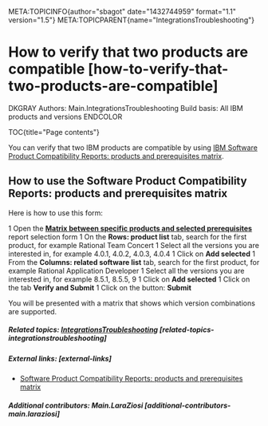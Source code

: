 META:TOPICINFO{author="sbagot" date="1432744959" format="1.1"
version="1.5"} META:TOPICPARENT{name="IntegrationsTroubleshooting"}

# How to verify that two products are compatible [how-to-verify-that-two-products-are-compatible]

DKGRAY Authors: Main.IntegrationsTroubleshooting Build basis: All IBM
products and versions ENDCOLOR

TOC{title="Page contents"}

You can verify that two IBM products are compatible by using [IBM
Software Product Compatibility Reports: products and prerequisites
matrix](http://publib.boulder.ibm.com/infocenter/prodguid/v1r0/clarity/softwarePrereqsMatrix.html).

## How to use the Software Product Compatibility Reports: products and prerequisites matrix

Here is how to use this form:

1 Open the [**Matrix between specific products and selected
prerequisites**](http://publib.boulder.ibm.com/infocenter/prodguid/v1r0/clarity/softwarePrereqsMatrix.html)
report selection form 1 On the **Rows: product list** tab, search for
the first product, for example Rational Team Concert 1 Select all the
versions you are interested in, for example 4.0.1, 4.0.2, 4.0.3, 4.0.4 1
Click on **Add selected** 1 From the **Columns: related software list**
tab, search for the first product, for example Rational Application
Developer 1 Select all the versions you are interested in, for example
8.5.1, 8.5.5, 9 1 Click on **Add selected** 1 Click on the tab **Verify
and Submit** 1 Click on the button: **Submit**

You will be presented with a matrix that shows which version
combinations are supported.

##### Related topics: [IntegrationsTroubleshooting](IntegrationsTroubleshooting) [related-topics-integrationstroubleshooting]

##### External links: [external-links]

-   [Software Product Compatibility Reports: products and prerequisites
    matrix](http://publib.boulder.ibm.com/infocenter/prodguid/v1r0/clarity/softwarePrereqsMatrix.html)

##### Additional contributors: Main.LaraZiosi [additional-contributors-main.laraziosi]
